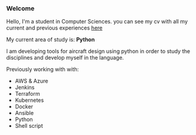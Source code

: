### Welcome

Hello, I'm a student in Computer Sciences. you can see my cv with all my current and previous experiences [here](https://mxyzplk.gitlab.io/cv/)

My current area of study is: **Python**

I am developing tools for aircraft design using python in order to study the disciplines and develop myself in the language.

Previously working with with:
- AWS & Azure
- Jenkins
- Terraform
- Kubernetes
- Docker
- Ansible
- Python
- Shell script
